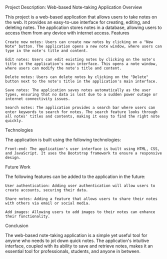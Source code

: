 Project Description: Web-based Note-taking Application
Overview

This project is a web-based application that allows users to take notes on the web. It provides an easy-to-use interface for creating, editing, and deleting notes. The application stores notes in a database, allowing users to access them from any device with internet access.
Features

    Create new notes: Users can create new notes by clicking on a "New Note" button. The application opens a new note window, where users can type in the note's title and content.

    Edit notes: Users can edit existing notes by clicking on the note's title in the application's main interface. This opens a note window, where users can modify the note's title and content.

    Delete notes: Users can delete notes by clicking on the "Delete" button next to the note's title in the application's main interface.

    Save notes: The application saves notes automatically as the user types, ensuring that no data is lost due to a sudden power outage or internet connectivity issues.

    Search notes: The application provides a search bar where users can enter keywords to search for notes. The search feature looks through all notes' titles and contents, making it easy to find the right note quickly.

Technologies

The application is built using the following technologies:

    Front-end: The application's user interface is built using HTML, CSS, and JavaScript. It uses the Bootstrap framework to ensure a responsive design.


Future Work

The following features can be added to the application in the future:

    User authentication: Adding user authentication will allow users to create accounts, securing their data.

    Share notes: Adding a feature that allows users to share their notes with others via email or social media.

    Add images: Allowing users to add images to their notes can enhance their functionality.

Conclusion

The web-based note-taking application is a simple yet useful tool for anyone who needs to jot down quick notes. The application's intuitive interface, coupled with its ability to save and retrieve notes, makes it an essential tool for professionals, students, and anyone in between.
